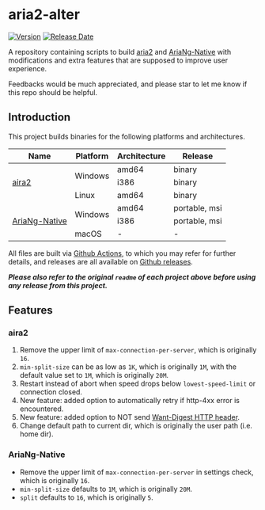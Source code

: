 # aria2-alter
[![Version](https://img.shields.io/github/v/release/Elypha/aria2-alter)](https://github.com/Elypha/aria2-alter/releases)
[![Release Date](https://img.shields.io/github/release-date/Elypha/aria2-alter)](https://github.com/Elypha/aria2-alter/releases)

A repository containing scripts to build [aria2](https://github.com/aria2/aria2) and [AriaNg-Native](https://github.com/mayswind/AriaNg-Native) with modifications and extra features that are supposed to improve user experience.

Feedbacks would be much appreciated, and please star to let me know if this repo should be helpful.

## Introduction

This project builds binaries for the following platforms and architectures.

<table>
    <thead>
        <tr>
            <th>Name</th>
            <th>Platform</th>
            <th>Architecture</th>
            <th>Release</th>
        </tr>
    </thead>
    <tbody>
        <tr>
            <td rowspan=3><a href="https://github.com/aria2/aria2">aira2</a></td>
            <td rowspan=2>Windows</td>
            <td>amd64</td>
            <td>binary</td>
        </tr>
        <tr>
            <td>i386</td>
            <td>binary</td>
        </tr>
        <tr>
            <td>Linux</td>
            <td>amd64</td>
            <td>binary</td>
        </tr>
        <tr>
            <td rowspan=3><a href="https://github.com/mayswind/AriaNg-Native">AriaNg-Native</a></td>
            <td rowspan=2>Windows</td>
            <td>amd64</td>
            <td>portable, msi</td>
        </tr>
        <tr>
            <td>i386</td>
            <td>portable, msi</td>
        </tr>
        <tr>
            <td>macOS</td>
            <td>-</td>
            <td>-</td>
        </tr>
    </tbody>
</table>

All files are built via [Github Actions](https://github.com/Elypha/aria2-alter/actions), to which you may refer for further details, and releases are all available on [Github releases](https://github.com/Elypha/aria2-alter/releases).

*__Please also refer to the original `readme` of each project above before using any release from this project.__*

## Features

### aira2

1. Remove the upper limit of `max-connection-per-server`, which is originally `16`.
2. `min-split-size` can be as low as `1K`, which is originally `1M`, with the default value set to `1M`, which is originally `20M`.
3. Restart instead of abort when speed drops below `lowest-speed-limit` or connection closed.
4. New feature: added option to automatically retry if http-4xx error is encountered.
5. New feature: added option to NOT send [Want-Digest HTTP header](https://developer.mozilla.org/en-US/docs/Web/HTTP/Headers/Want-Digest).
6. Change default path to current dir, which is originally the user path (i.e. home dir).

### AriaNg-Native

- Remove the upper limit of `max-connection-per-server` in settings check, which is originally `16`.
- `min-split-size` defaults to `1M`, which is originally `20M`.
- `split` defaults to `16`, which is originally `5`.

